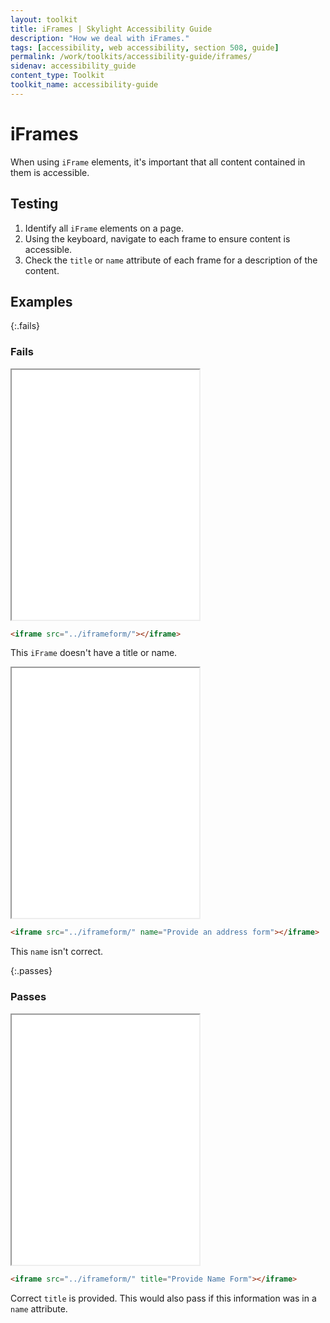 ```yaml
---
layout: toolkit
title: iFrames | Skylight Accessibility Guide
description: "How we deal with iFrames."
tags: [accessibility, web accessibility, section 508, guide]
permalink: /work/toolkits/accessibility-guide/iframes/
sidenav: accessibility_guide
content_type: Toolkit
toolkit_name: accessibility-guide
---
```


# iFrames

When using `iFrame` elements, it's important that all content contained in them is accessible.

## Testing

1. Identify all `iFrame` elements on a page.
2. Using the keyboard, navigate to each frame to ensure content is accessible.
3. Check the `title` or `name` attribute of each frame for a description of the content.

## Examples

{:.fails}
### Fails

<div class="example">
  <div class="row">
    <div class="col-sm-1"></div>
    <iframe height='400' class='border col-sm-10' src="../iframeform/"></iframe>
    <div class="col-sm-1"></div>
  </div>
</div>

```html
<iframe src="../iframeform/"></iframe>
```

This `iFrame` doesn't have a title or name.

<div class="example">
  <div class="row">
    <div class="col-sm-1"></div>
    <iframe height='400' class='border col-sm-10' src="../iframeform/" name="Provide an address form"></iframe>
    <div class="col-sm-1"></div>
  </div>
</div>

```html
<iframe src="../iframeform/" name="Provide an address form"></iframe>
```

This `name` isn't correct.

{:.passes}
### Passes

<div class="example">
  <div class="row">
    <div class="col-sm-1"></div>
    <iframe height='400' class='border col-sm-10' src="../iframeform/" title="Provide Name Form"></iframe>
    <div class="col-sm-1"></div>
  </div>
</div>

```html
<iframe src="../iframeform/" title="Provide Name Form"></iframe>
```

Correct `title` is provided. This would also pass if this information was in a `name` attribute.
